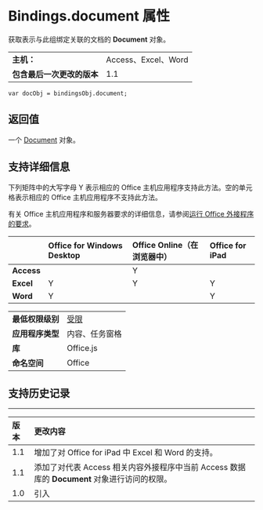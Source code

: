 
# Bindings.document 属性
获取表示与此组绑定关联的文档的  **Document** 对象。

|||
|:-----|:-----|
|**主机：**|Access、Excel、Word|
|**包含最后一次更改的版本**|1.1|

```
var docObj = bindingsObj.document;
```


## 返回值

一个 [Document](../../reference/shared/bindings.document.md) 对象。


## 支持详细信息


下列矩阵中的大写字母 Y 表示相应的 Office 主机应用程序支持此方法。空的单元格表示相应的 Office 主机应用程序不支持此方法。

有关 Office 主机应用程序和服务器要求的详细信息，请参阅[运行 Office 外接程序的要求](../../docs/overview/requirements-for-running-office-add-ins.md)。


||**Office for Windows Desktop**|**Office Online（在浏览器中）**|**Office for iPad**|
|:-----|:-----|:-----|:-----|
|**Access**||Y||
|**Excel**|Y|Y|Y|
|**Word**|Y||Y|

|||
|:-----|:-----|
|**最低权限级别**|[受限](../../docs/develop/requesting-permissions-for-api-use-in-content-and-task-pane-add-ins.md)|
|**应用程序类型**|内容、任务窗格|
|**库**|Office.js|
|**命名空间**|Office|

## 支持历史记录



****


|**版本**|**更改内容**|
|:-----|:-----|
|1.1|增加了对 Office for iPad 中 Excel 和 Word 的支持。|
|1.1|添加了对代表 Access 相关内容外接程序中当前 Access 数据库的 **Document** 对象进行访问的权限。|
|1.0|引入|
